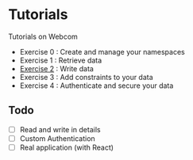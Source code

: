 # Tutorials
Tutorials on Webcom

- Exercise 0 : Create and manage your namespaces
- Exercise 1 : Retrieve data
- [Exercise 2](https://github.com/webcom-components/tutorials/blob/master/ex2/README.md) : Write data
- Exercise 3 : Add constraints to your data 
- Exercise 4 : Authenticate and secure your data

## Todo
- [ ] Read and write in details
- [ ] Custom Authentication
- [ ] Real application (with React)
